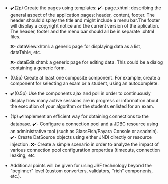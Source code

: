 
- ✔️(2p) Create the pages using templates:
	✔️-  page.xhtml: describing the general aspect of the application pages: header, content, footer. The header should display the title and might include a menu bar.The footer will display a copyright notice and the current version of the aplication. The header, footer and the menu bar should all be in separate .xhtml files.

	❌- dataView.xhtml: a generic page for displaying data as a list, dataTable, etc.

	❌- dataEdit.xhtml: a generic page for editing data. This could be a dialog containing a generic form.

- (0.5p) Create at least one composite component. For example, create a component for selecting an exam or a student, using an autocomplete.
- ✔️(0.5p) Use the components ajax and poll in order to continuously display how many active sessions are in progress or information about the execution of your algorithm or the students enlisted for an exam.
- (1p) ✔️Implement an efficient way for obtaining connections to the database.
	✔️-  Configure a connection pool and a JDBC resource using an administrative tool (such as GlassFish/Payara Console or asadmin).
	✔️-  Create DatSource objects using either JNDI directly or resource injection.
	❌-  Create a simple scenario in order to analyze the impact of various connection pool configuration properties (timeouts, connection leaking, etc

- Additional points will be given for using JSF technology beyond the "beginner" level (custom converters, validators, "rich" components, etc.).
